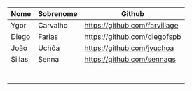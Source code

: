 | Nome  | Sobrenome  | Github  |
|---|---|---|
| Ygor  | Carvalho | https://github.com/farvillage |
|   Diego   | Farias | https://github.com/diegofspb |
| João  |  Uchôa   |  https://github.com/jvuchoa   |
| Sillas |   Senna    | https://github.com/sennags    |
|   |   |   |
|   |   |   |
|   |   |   |
|   |   |   |
|   |   |   |
|   |   |   |
|   |   |   |